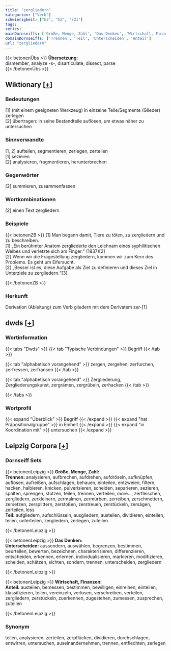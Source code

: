 ```yaml
---
title: "zergliedern"
kategorien: ["Verb"]
schwierigkeit: ["k2", "h2", "r21"]
tags:
series:
mainDornseiffs: ['Größe, Menge, Zahl', 'Das Denken', 'Wirtschaft, Finanzen']
domainDornseiffs: ['Trennen', 'Teil', 'Unterscheiden', 'Anteil']
url: "zergliedern"
---
```


{{< betonenÜbs >}}
**Übersetzung:**  
dismember, analyze -s-, disarticulate, dissect, parse  
{{< /betonenÜbs >}}

## Wiktionary [[+](https://de.wiktionary.org/wiki/zergliedern)]

### Bedeutungen
[1] (mit einem geeigneten Werkzeug) in einzelne Teile/Segmente (Glieder) zerlegen  
[2] übertragen: in seine Bestandteile auflösen, um etwas näher zu untersuchen  

### Sinnverwandte
[1, 2] aufteilen, segmentieren, zerlegen, zerteilen  
[1] sezieren  
[2] analysieren, fragmentieren, herunterbrechen  

### Gegenwörter
[2] summieren, zusammenfassen  

### Wortkombinationen
[2] einen Text zergliedern  

### Beispiele
{{< betonenZB >}}
[1] Man begann damit, Tiere zu töten, zu zergliedern und zu beschreiben.  
[1] „Ein berühmter Anatom zergliederte den Leichnam eines syphilitischen Weibes und verletzte sich am Finger.“ (1837)[2]  
[2] Wenn wir die Fragestellung zergliedern, kommen wir zum Kern des Problems. Es geht um Eifersucht.  
[2] „Besser ist es, diese Aufgabe als Ziel zu definieren und dieses Ziel in Unterziele zu zergliedern.“[3]  

{{< /betonenZB >}}
### Herkunft
Derivation (Ableitung) zum Verb gliedern mit dem Derivatem zer-[1]  



## dwds [[+](https://www.dwds.de/wb/zergliedern)]

### Wortinformation
{{< tabs "Dwds" >}}
{{< tab "Typische Verbindungen" >}}
Begriff
{{< /tab >}}

{{< tab "alphabetisch vorangehend" >}}
zergen, zergehen, zerfurchen, zerfressen, zerfransen
{{< /tab >}}

{{< tab "alphabetisch vorangehend" >}}
Zergliederung, Zergliederungskunst, zergrämen, zergrübeln, zerhacken
{{< /tab >}}

{{< /tabs >}}

### Wortprofil
{{< expand "Überblick" >}} Begriff {{< /expand >}}
{{< expand "hat Präpositionalgruppe" >}} in Einheit {{< /expand >}}
{{< expand "in Koordination mit" >}} untersuchen {{< /expand >}}

## Leipzig Corpora [[+](https://corpora.uni-leipzig.de/en/res?word=zergliedern&corpusId=deu_newscrawl-public_2018)]

### Dornseiff Sets
{{< betonenLeipzig >}}
**Größe, Menge, Zahl:**  
**Trennen:** analysieren, aufbrechen, aufdrehen, aufdröseln, aufknüpfen, auflösen, aufreißen, aufschlagen, behauen, einteilen, entzweien, filtern, hacken, halbieren, knicken, pulverisieren, scheiden, separieren, sezieren, spalten, sprengen, stutzen, teilen, trennen, verteilen, more..., zerfleischen, zergliedern, zerkleinern, zermalmen, zermürben, zerreiben, zerschmettern, zersetzen, zersplittern, zerstoßen, zerstreuen, zerstückeln, zersägen, zerteilen, less  
**Teil:** aufgliedern, aufschlüsseln, ausgliedern, austeilen, dividieren, einteilen, teilen, unterteilen, zergliedern, zerlegen, zuteilen  

{{< /betonenLeipzig >}}


{{< betonenLeipzig >}}
**Das Denken:**  
**Unterscheiden:** aussondern, auswählen, begrenzen, bestimmen, beurteilen, bewerten, bezeichnen, charakterisieren, differenzieren, entscheiden, erkennen, erlernen, individualisieren, markieren, modifizieren, scheiden, schätzen, sichten, sondern, trennen, unterscheiden, zergliedern  

{{< /betonenLeipzig >}}


{{< betonenLeipzig >}}
**Wirtschaft, Finanzen:**  
**Anteil:** austeilen, bemessen, bestimmen, bewilligen, einreihen, einteilen, klassifizieren, teilen, vereinzeln, verlosen, verschreiben, verteilen, zergliedern, zerstückeln, zuerkennen, zugestehen, zumessen, zusprechen, zuteilen  

{{< /betonenLeipzig >}}

### Synonym
teilen, analysieren, zerteilen, zerpflücken, dividieren, durchschlagen, entwirren, untersuchen, auseinandernehmen, trennen, entflechten, zerlegen

